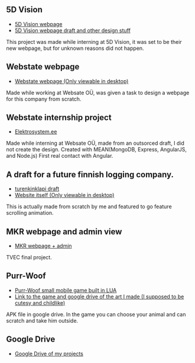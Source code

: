 

## 5D Vision
* <a href="/projects/5dVeebileht/index.html">5D Vision webpage</a>
* <a href="https://drive.google.com/drive/folders/0B5hZ23rIVpodcmJiNDdhbGVRSGc?usp=sharing">5D Vision webpage draft and other design stuff</a>
<p>This project was made while interning at 5D Vision, it was set to be their new webpage, but for unknown reasons did not happen. </p>
    
## Webstate webpage
* <a href="https://wompdoo.github.io/webstate/">Webstate webpage (Only viewable in desktop)</a>
<p>Made while working at Websate OÜ, was given a task to design a webpage for this company from scratch.</p>

## Webstate internship project
* <a href="http://elektrosystem.ee/#/">Elektrosystem.ee</a>
<p>Made while interning at Websate OÜ, made from an outsorced draft, I did not create the design. Created with MEAN(MongoDB, Express, AngularJS, and Node.js) First real contact with Angular.</p>

## A draft for a future finnish logging company.
* <a href="https://imgur.com/5OOnFxZ">turenkinklapi draft</a>
* <a href="https://wompdoo.github.io/turengin/">Website itself (Only viewable in desktop)</a>
<p>This is actually made from scratch by me and featured to go feature scrolling animation.

## MKR webpage and admin view
* <a href="http://mkr-kild.uphero.com/">MKR webpage + admin</a>
<p>TVEC final project.</p>

## Purr-Woof
* <a href="https://github.com/WompDoo/Purr-Woof">Purr-Woof small mobile game built in LUA</a>
* <a href="https://drive.google.com/drive/folders/0B5hZ23rIVpodQ1R0NGQwS1JaZm8?usp=sharing">Link to the game and google drive of the art I made (I supposed to be cutesy and childlike)</a>
<p>APK file in google drive. In the game you can choose your animal and can scratch and take him outside.</p>
 
## Google Drive 
* <a href="https://drive.google.com/drive/folders/0B5hZ23rIVpodYWJfRWlKUHFGWDA?usp=sharing">Google Drive of my projects</a>

